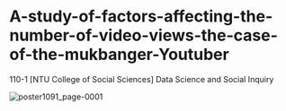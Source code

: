 # A-study-of-factors-affecting-the-number-of-video-views-the-case-of-the-mukbanger-Youtuber
110-1 [NTU College of Social Sciences] Data Science and Social Inquiry

![poster1091_page-0001](https://user-images.githubusercontent.com/71583821/153679260-2fac08d3-652d-42c5-8a01-85b041f11d3a.jpg)
